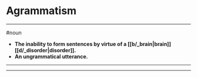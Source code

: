# Agrammatism
---
#noun
- **The inability to form sentences by virtue of a [[b/_brain|brain]] [[d/_disorder|disorder]].**
- **An ungrammatical utterance.**
---
---
